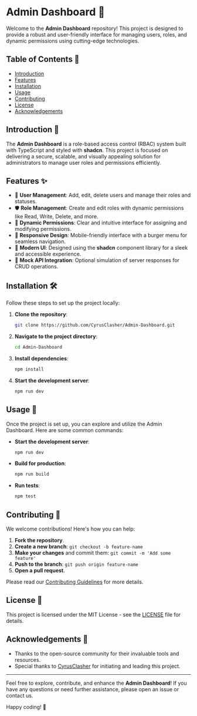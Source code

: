 # Admin Dashboard 🚀

Welcome to the **Admin Dashboard** repository! This project is designed to provide a robust and user-friendly interface for managing users, roles, and dynamic permissions using cutting-edge technologies.

## Table of Contents 📑
- [Introduction](#introduction)
- [Features](#features)
- [Installation](#installation)
- [Usage](#usage)
- [Contributing](#contributing)
- [License](#license)
- [Acknowledgements](#acknowledgements)

## Introduction 🌟
The **Admin Dashboard** is a role-based access control (RBAC) system built with TypeScript and styled with **shadcn**. This project is focused on delivering a secure, scalable, and visually appealing solution for administrators to manage user roles and permissions efficiently.

## Features ✨
- 👤 **User Management**: Add, edit, delete users and manage their roles and statuses.  
- 🛡️ **Role Management**: Create and edit roles with dynamic permissions like Read, Write, Delete, and more.  
- 🔄 **Dynamic Permissions**: Clear and intuitive interface for assigning and modifying permissions.  
- 📱 **Responsive Design**: Mobile-friendly interface with a burger menu for seamless navigation.  
- 🎨 **Modern UI**: Designed using the **shadcn** component library for a sleek and accessible experience.  
- 🔧 **Mock API Integration**: Optional simulation of server responses for CRUD operations.  

## Installation 🛠️
Follow these steps to set up the project locally:

1. **Clone the repository**:
    ```sh
    git clone https://github.com/CyrusClasher/Admin-Dashboard.git
    ```

2. **Navigate to the project directory**:
    ```sh
    cd Admin-Dashboard
    ```

3. **Install dependencies**:
    ```sh
    npm install
    ```

4. **Start the development server**:
    ```sh
    npm run dev
    ```

## Usage 🚀
Once the project is set up, you can explore and utilize the Admin Dashboard. Here are some common commands:

- **Start the development server**:
    ```sh
    npm run dev
    ```

- **Build for production**:
    ```sh
    npm run build
    ```

- **Run tests**:
    ```sh
    npm test
    ```

## Contributing 🤝
We welcome contributions! Here's how you can help:

1. **Fork the repository**.  
2. **Create a new branch**: `git checkout -b feature-name`  
3. **Make your changes** and commit them: `git commit -m 'Add some feature'`  
4. **Push to the branch**: `git push origin feature-name`  
5. **Open a pull request**.  

Please read our [Contributing Guidelines](CONTRIBUTING.md) for more details.

## License 📄
This project is licensed under the MIT License - see the [LICENSE](LICENSE) file for details.

## Acknowledgements 🙏
- Thanks to the open-source community for their invaluable tools and resources.  
- Special thanks to [CyrusClasher](https://github.com/CyrusClasher) for initiating and leading this project.  

---

Feel free to explore, contribute, and enhance the **Admin Dashboard**! If you have any questions or need further assistance, please open an issue or contact us.  

Happy coding! 🎉
